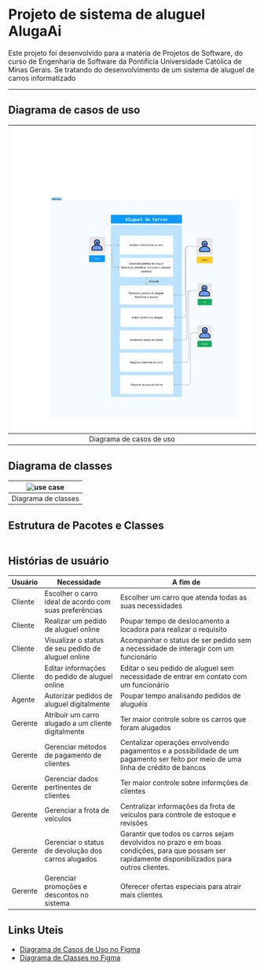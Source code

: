 # Projeto de sistema de aluguel AlugaAi

Este projeto foi desenvolvido para a matéria de Projetos de Software, do curso de Engenharia de Software da Pontifícia Universidade Católica de Minas Gerais. Se tratando do desenvolvimento de um sistema de aluguel de carros informatizado

---

## Diagrama de casos de uso

| <img src="Documentação/casoDeUso.png" alt="use case"/> |
|:---------------------:|
| Diagrama de casos de uso |

## Diagrama de classes 
| <img src="Documentação/Class diagram.png" alt="use case"/> |
|:---------------------:|
| Diagrama de classes |



## Estrutura de Pacotes e Classes

```

```

## Histórias de usuário

| Usuário    |  Necessidade   | A fim de    |
|-------------|-------------|-------------|
| Cliente |  Escolher o carro ideal de acordo com suas preferências  | Escolher um carro que atenda todas as suas necessidades   |
| Cliente | Realizar um pedido de aluguel online | Poupar tempo de deslocamento a locadora para realizar o requisito|
| Cliente| Visualizar o status de seu pedido de aluguel online | Acompanhar o status de ser pedido sem a necessidade de interagir com um funcionário |
| Cliente | Editar informações do pedido de aluguel online | Editar o seu pedido de aluguel sem necessidade de entrar em contato com um funcionário | 
| Agente | Autorizar pedidos de aluguel digitalmente | Poupar tempo analisando pedidos de aluguéis  |
| Gerente | Atribuir um carro alugado a um cliente digitalmente | Ter maior controle sobre os carros que foram alugados
| Gerente | Gerenciar métodos de pagamento de clientes | Centalizar operações envolvendo pagamentos e a possibilidade de um pagamento ser feito por meio de uma linha de crédito de bancos |
| Gerente | Gerenciar dados pertinentes de clientes | Ter maior controle sobre informções de clientes |
| Gerente | Gerenciar a frota de veículos | Centralizar informações da frota de veículos para controle de estoque e revisões|
| Gerente | Gerenciar o status de devolução dos carros alugados | Garantir que todos os carros sejam devolvidos no prazo e em boas condições, para que possam ser rapidamente disponibilizados para outros clientes. |
| Gerente |  Gerenciar promoções e descontos no sistema | Oferecer ofertas especiais para atrair mais clientes  |


## Links Uteis

- [Diagrama de Casos de Uso no Figma]([https://www.figma.com/board/wF6VISE7wazLz5nLJRs01S/Use-Case-(Copy)?node-id=0-1&t=9BhIaHnJ9eTdwW5z-1](https://www.figma.com/board/yTKvLwomu31T4yBHM11T7S/Use-Case-Template-(Community)?node-id=0-1&p=f&t=XihTXQdGBsxlMuV3-0))
- [Diagrama de Classes no Figma](https://www.figma.com/board/SFUK5CWMCommWkiJO6hWZj/Class-Diagram-Template-(Community)?node-id=3-923)
